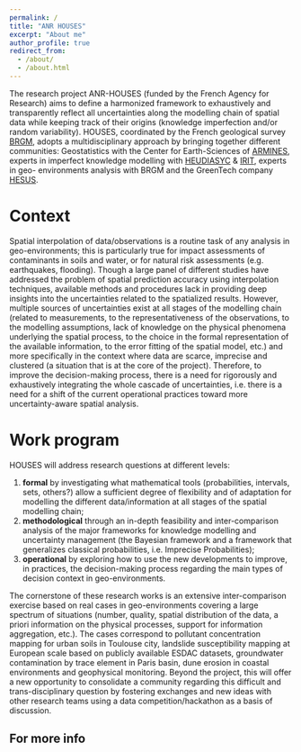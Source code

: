 ```yaml
---
permalink: /
title: "ANR HOUSES"
excerpt: "About me"
author_profile: true
redirect_from: 
  - /about/
  - /about.html
---
```


The research project ANR-HOUSES (funded by the French Agency for Research) aims to define a harmonized framework to exhaustively and transparently reflect all uncertainties along the modelling chain of spatial data while keeping track of their origins (knowledge imperfection and/or random variability). HOUSES, coordinated by the French geological survey [BRGM](https://www.brgm.fr/en), adopts a multidisciplinary approach by bringing together different communities: Geostatistics with the Center for Earth-Sciences of [ARMINES](https://www.geosciences.minesparis.psl.eu/en/home/), experts in imperfect knowledge modelling with [HEUDIASYC](https://www.hds.utc.fr/en.html) & [IRIT](https://www.geosciences.minesparis.psl.eu/en/home/), experts in geo- environments analysis with BRGM and the GreenTech company [HESUS](https://hesus.com/). 

Context
======
Spatial interpolation of data/observations is a routine task of any analysis in geo-environments; this is particularly true for impact assessments of contaminants in soils and water, or for natural risk assessments (e.g. earthquakes, flooding). Though a large panel of different studies have addressed the problem of spatial prediction accuracy using interpolation techniques, available methods and procedures lack in providing deep insights into the uncertainties related to the spatialized results. However, multiple sources of uncertainties exist at all stages of the modelling chain (related to measurements, to the representativeness of the observations, to the modelling assumptions, lack of knowledge on the physical phenomena underlying the spatial process, to the choice in the formal representation of the available information, to the error fitting of the spatial model, etc.) and more specifically in the context where data are scarce, imprecise and clustered (a situation that is at the core of the project). Therefore, to improve the decision-making process, there is a need for rigorously and exhaustively integrating the whole cascade of uncertainties, i.e. there is a need for a shift of the current operational practices toward more uncertainty-aware spatial analysis.

Work program
======
HOUSES will address research questions at different levels: 
1. **formal** by investigating what mathematical tools (probabilities, intervals, sets, others?) allow a sufficient degree of flexibility and of adaptation for modelling the different data/information at all stages of the spatial modelling chain; 
2. **methodological** through an in-depth feasibility and inter-comparison analysis of the major frameworks for knowledge modelling and uncertainty management (the Bayesian framework and a framework that generalizes classical probabilities, i.e. Imprecise Probabilities); 
3. **operational** by exploring how to use the new developments to improve, in practices, the decision-making process regarding the main types of decision context in geo-environments.

The cornerstone of these research works is an extensive inter-comparison exercise based on real cases in geo-environments covering a large spectrum of situations (number, quality, spatial distribution of the data, a priori information on the physical processes, support for information aggregation, etc.). The cases correspond to pollutant concentration mapping for urban soils in Toulouse city, landslide susceptibility mapping at European scale based on publicly available ESDAC datasets, groundwater contamination by trace element in Paris basin, dune erosion in coastal environments and geophysical monitoring. Beyond the project, this will offer a new opportunity to consolidate a community regarding this difficult and trans-disciplinary question by fostering exchanges and new ideas with other research teams using a data competition/hackathon as a basis of discussion.

For more info
------

